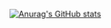 [![Anurag's GitHub stats](https://github-readme-stats.vercel.app/api?username=PramAhmad)](https://github.com/anuraghazra/github-readme-stats)
